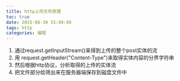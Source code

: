 ```yaml
---
title: http上传文件原理
toc: true
date: 2015-08-30 15:49:49
tags: http
categories: 编程
---
```



1. 通过request.getInputStream()来得到上传的整个post实体的流
2. 用 request.getHeader("Content-Type")来取得实体内容的分界字符串
3. 然后根据http协议，分析取得的上传的实体流
4. 把文件部分给筛出来在服务器端保存到磁盘文件中
